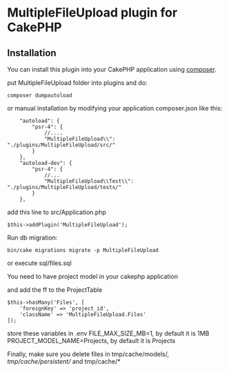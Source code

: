 # MultipleFileUpload plugin for CakePHP

## Installation

You can install this plugin into your CakePHP application using [composer](https://getcomposer.org).


put MultipleFileUpload folder into plugins and do:
```
composer dumpautoload
```

or manual installation by modifying your application composer.json like this:

```
    "autoload": {
        "psr-4": {
            //....
            "MultipleFileUpload\\": "./plugins/MultipleFileUpload/src/"
        }
    },
    "autoload-dev": {
        "psr-4": {
            //...
            "MultipleFileUpload\\Test\\": "./plugins/MultipleFileUpload/tests/"
        }
    },
```

add this line to src/Application.php
```
$this->addPlugin('MultipleFileUpload');
```

Run db migration:
```
bin/cake migrations migrate -p MultipleFileUpload
```
or execute sql/files.sql

You need to have project model in your cakephp application

and add the ff to the ProjectTable

```
$this->hasMany('Files', [
	'foreignKey' => 'project_id',
	'className' => 'MultipleFileUpload.Files'
]);
```

store these variables in .env
FILE_MAX_SIZE_MB=1, by default it is 1MB
PROJECT_MODEL_NAME=Projects, by default it is Projects


Finally, make sure you delete files in tmp/cache/models/*, tmp/cache/persistent/* and tmp/cache/*